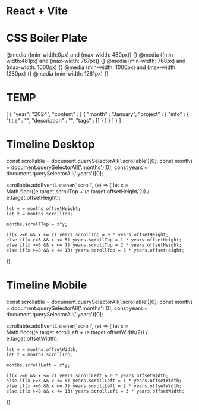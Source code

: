 # React + Vite

# CSS Boiler Plate
@media ((min-width:0px) and (max-width: 480px)) {}
@media ((min-width:481px) and (max-width: 767px)) {}
@media (min-width: 768px) and (max-width: 1000px) {}
@media (min-width: 1000px) and (max-width: 1280px) {}
@media (min-width: 1281px) {}

# TEMP

[
    {
        "year": "2024",
        "content" : [
            {
                "month" : "January",
                "project" : {
                    "info" : {
                        "title" : "",
                        "description" : "",
                        "tags" : []
                    }
                }
            }
        ]
    }
]

# Timeline Desktop

const scrollable = document.querySelectorAll('.scrollable')[0];
const months = document.querySelectorAll('.months')[0];
const years = document.querySelectorAll('.years')[0];

scrollable.addEventListener('scroll', (e) => {
    let x = Math.floor((e.target.scrollTop + (e.target.offsetHeight/2)) / e.target.offsetHeight);
    

    let y = months.offsetHeight;
    let z = months.scrollTop;

    months.scrollTop = x*y;

    if(x >=0 && x <= 2) years.scrollTop = 0 * years.offsetHeight;
    else if(x >=3 && x <= 5) years.scrollTop = 1 * years.offsetHeight;
    else if(x >=6 && x <= 7) years.scrollTop = 2 * years.offsetHeight;
    else if(x >=8 && x <= 13) years.scrollTop = 3 * years.offsetHeight;
    
    
})

# Timeline Mobile

const scrollable = document.querySelectorAll('.scrollable')[0];
const months = document.querySelectorAll('.months')[0];
const years = document.querySelectorAll('.years')[0];

scrollable.addEventListener('scroll', (e) => {
    let x = Math.floor((e.target.scrollLeft + (e.target.offsetWidth/2)) / e.target.offsetWidth);
    

    let y = months.offsetWidth;
    let z = months.scrollTop;

    months.scrollLeft = x*y;

    if(x >=0 && x <= 2) years.scrollLeft = 0 * years.offsetWidth;
    else if(x >=3 && x <= 5) years.scrollLeft = 1 * years.offsetWidth;
    else if(x >=6 && x <= 7) years.scrollLeft = 2 * years.offsetWidth;
    else if(x >=8 && x <= 13) years.scrollLeft = 3 * years.offsetWidth;
    
    
})
